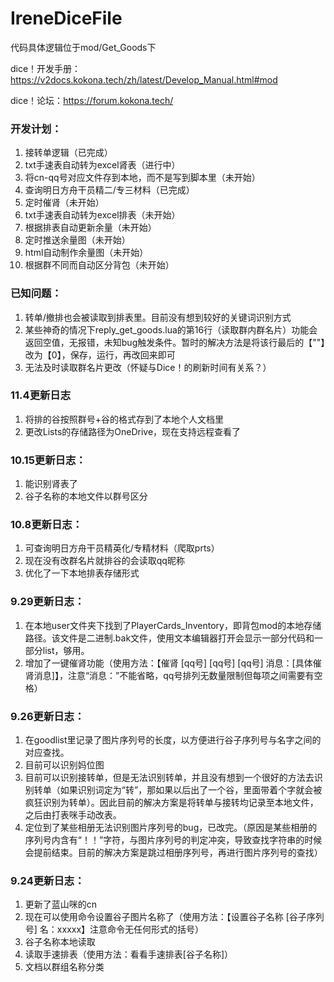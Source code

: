 # IreneDiceFile

代码具体逻辑位于mod/Get_Goods下

dice！开发手册：https://v2docs.kokona.tech/zh/latest/Develop_Manual.html#mod

dice！论坛：https://forum.kokona.tech/

### 开发计划：
1. 接转单逻辑（已完成）
2. txt手速表自动转为excel肾表（进行中）
3. 将cn-qq号对应文件存到本地，而不是写到脚本里（未开始）
4. 查询明日方舟干员精二/专三材料（已完成）
5. 定时催肾（未开始）
6. txt手速表自动转为excel排表（未开始）
7. 根据排表自动更新余量（未开始）
8. 定时推送余量图（未开始）
9. html自动制作余量图（未开始）
10. 根据群不同而自动区分背包（未开始）

### 已知问题：
1. 转单/撤排也会被读取到排表里。目前没有想到较好的关键词识别方式
2. 某些神奇的情况下reply_get_goods.lua的第16行（读取群内群名片）功能会返回空值，无报错，未知bug触发条件。暂时的解决方法是将该行最后的【""】改为【0】，保存，运行，再改回来即可
3. 无法及时读取群名片更改（怀疑与Dice！的刷新时间有关系？）

### 11.4更新日志
1. 将排的谷按照群号+谷的格式存到了本地个人文档里
2. 更改Lists的存储路径为OneDrive，现在支持远程查看了

### 10.15更新日志：
1. 能识别肾表了
2. 谷子名称的本地文件以群号区分

### 10.8更新日志：
1. 可查询明日方舟干员精英化/专精材料（爬取prts）
2. 现在没有改群名片就排谷的会读取qq昵称
3. 优化了一下本地排表存储形式

### 9.29更新日志：
1. 在本地user文件夹下找到了PlayerCards_Inventory，即背包mod的本地存储路径。该文件是二进制.bak文件，使用文本编辑器打开会显示一部分代码和一部分list，够用。
2. 增加了一键催肾功能（使用方法：【催肾 [qq号] [qq号] [qq号] 消息：[具体催肾消息]】，注意“消息：”不能省略，qq号排列无数量限制但每项之间需要有空格）

### 9.26更新日志：
1. 在goodlist里记录了图片序列号的长度，以方便进行谷子序列号与名字之间的对应查找。
2. 目前可以识别妈位图
3. 目前可以识别接转单，但是无法识别转单，并且没有想到一个很好的方法去识别转单（如果识别词定为“转”，那如果以后出了一个谷，里面带着个字就会被疯狂识别为转单）。因此目前的解决方案是将转单与接转均记录至本地文件，之后由打表咪手动改表。
4. 定位到了某些相册无法识别图片序列号的bug，已改完。（原因是某些相册的序列号内含有“！！”字符，与图片序列号的判定冲突，导致查找字符串的时候会提前结束。目前的解决方案是跳过相册序列号，再进行图片序列号的查找）

### 9.24更新日志：
1. 更新了蓝山咪的cn
2. 现在可以使用命令设置谷子图片名称了（使用方法：【设置谷子名称 [谷子序列号] 名：xxxxx】注意命令无任何形式的括号）
3. 谷子名称本地读取
4. 读取手速排表（使用方法：看看手速排表[谷子名称]）
5. 文档以群组名称分类